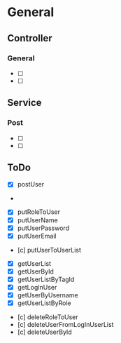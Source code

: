 # General

## Controller

### General

- [ ] 
- [ ] 

## Service

### Post

- [ ] 
- [ ] 

## ToDo

- [x] postUser
- 
- [x] putRoleToUser
- [x] putUserName
- [x] putUserPassword
- [x] putUserEmail
- [c] putUserToUserList 

- [x] getUserList
- [x] getUserById
- [x] getUserListByTagId
- [x] getLogInUser
- [x] getUserByUsername
- [x] getUserListByRole

- [c] deleteRoleToUser
- [c] deleteUserFromLogInUserList
- [c] deleteUserById